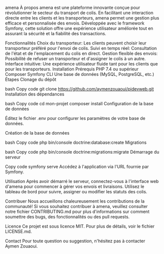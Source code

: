 amena
À propos
amena est une plateforme innovante conçue pour révolutionner le secteur du transport de colis. En facilitant une interaction directe entre les clients et les transporteurs, amena permet une gestion plus efficace et personnalisée des envois. Développée avec le framework Symfony, cette solution offre une expérience utilisateur améliorée tout en assurant la sécurité et la fiabilité des transactions.

Fonctionnalités
Choix du transporteur: Les clients peuvent choisir leur transporteur préféré pour l'envoi de colis.
Suivi en temps réel: Consultation de l'état et de l'emplacement du colis en direct.
Gestion flexible des envois: Possibilité de refuser un transporteur et d'assigner le colis à un autre.
Interface intuitive: Une expérience utilisateur fluide tant pour les clients que pour les transporteurs.
Installation
Prérequis
PHP 7.4 ou supérieur
Composer
Symfony CLI
Une base de données (MySQL, PostgreSQL, etc.)
Étapes
Clonage du dépôt

bash
Copy code
git clone https://github.com/aymenzouaoui/pidevweb.git
Installation des dépendances

bash
Copy code
cd mon-projet
composer install
Configuration de la base de données

Éditez le fichier .env pour configurer les paramètres de votre base de données.

Création de la base de données

bash
Copy code
php bin/console doctrine:database:create
Migrations

bash
Copy code
php bin/console doctrine:migrations:migrate
Démarrage du serveur

Copy code
symfony serve
Accédez à l'application via l'URL fournie par Symfony.

Utilisation
Après avoir démarré le serveur, connectez-vous à l'interface web d'amena pour commencer à gérer vos envois et livraisons. Utilisez le tableau de bord pour suivre, assigner ou modifier les statuts des colis.

Contribuer
Nous accueillons chaleureusement les contributions de la communauté! Si vous souhaitez contribuer à amena, veuillez consulter notre fichier CONTRIBUTING.md pour plus d'informations sur comment soumettre des bugs, des fonctionnalités ou des pull requests.

Licence
Ce projet est sous licence MIT. Pour plus de détails, voir le fichier LICENSE.md.

Contact
Pour toute question ou suggestion, n'hésitez pas à contacter Aymen Zouaoui.